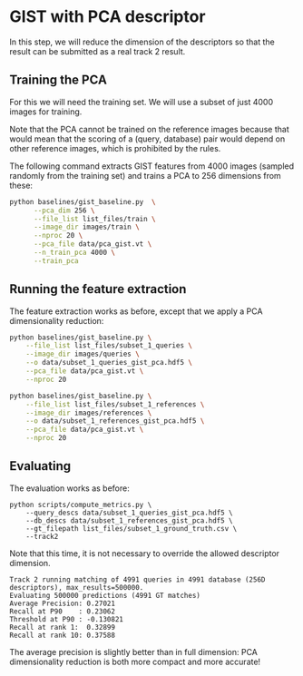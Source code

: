 # GIST with PCA descriptor

In this step, we will reduce the dimension of the descriptors
so that the result can be submitted as a real track 2 result.

## Training the PCA

For this we will need the training set. We will use a subset of just 4000
images for training.

Note that the PCA cannot be trained on the reference images because that
would mean that the scoring of a (query, database) pair would depend on
other reference images, which is prohibited by the rules.

The following command extracts GIST features from 4000 images
(sampled randomly from the training set) and trains a PCA to 256 dimensions from these:
```bash
python baselines/gist_baseline.py  \
      --pca_dim 256 \
      --file_list list_files/train \
      --image_dir images/train \
      --nproc 20 \
      --pca_file data/pca_gist.vt \
      --n_train_pca 4000 \
      --train_pca
```

## Running the feature extraction

The feature extraction works as before, except that we apply a PCA
dimensionality reduction:
```bash
python baselines/gist_baseline.py \
    --file_list list_files/subset_1_queries \
    --image_dir images/queries \
    --o data/subset_1_queries_gist_pca.hdf5 \
    --pca_file data/pca_gist.vt \
    --nproc 20

python baselines/gist_baseline.py \
    --file_list list_files/subset_1_references \
    --image_dir images/references \
    --o data/subset_1_references_gist_pca.hdf5 \
    --pca_file data/pca_gist.vt \
    --nproc 20
```

## Evaluating

The evaluation works as before:
```
python scripts/compute_metrics.py \
    --query_descs data/subset_1_queries_gist_pca.hdf5 \
    --db_descs data/subset_1_references_gist_pca.hdf5 \
    --gt_filepath list_files/subset_1_ground_truth.csv \
    --track2
```
Note that this time, it is not necessary to override the
allowed descriptor dimension.

```
Track 2 running matching of 4991 queries in 4991 database (256D descriptors), max_results=500000.
Evaluating 500000 predictions (4991 GT matches)
Average Precision: 0.27021
Recall at P90    : 0.23062
Threshold at P90 : -0.130821
Recall at rank 1:  0.32899
Recall at rank 10: 0.37588
```

The average precision is slightly better than in full dimension:
PCA dimensionality reduction is both more compact and more accurate!